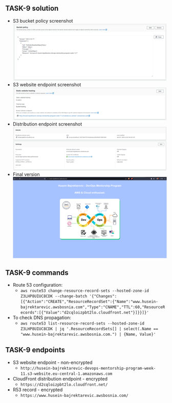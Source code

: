 ## TASK-9 solution

- S3 bucket policy screenshot
![s3-bucket-policy](/Task-9/img/s3-policy.PNG)
- S3 website endpoint screenshot
![s3-endpoint](/Task-9/img/s3-endpoint.PNG)
- Distribution endpoint screenshot
![distr-endpoint](/Task-9/img/distr-endpoint.PNG)
- Final version
![final](/Task-9/img/final.PNG)

## TASK-9 commands

- Route 53 configuration:
    - `aws route53 change-resource-record-sets --hosted-zone-id Z3LHP8UIUC8CDK --change-batch '{"Changes":[{"Action":"CREATE","ResourceRecordSet":{"Name":"www.husein-bajrektarevic.awsbosnia.com","Type":"CNAME","TTL":60,"ResourceRecords":[{"Value":"d2cqloizpbt2lo.cloudfront.net"}]}}]}'` 
- To check DNS propagation:
    - `aws route53 list-resource-record-sets --hosted-zone-id Z3LHP8UIUC8CDK | jq '.ResourceRecordSets[] | select(.Name == "www.husein-bajrektarevic.awsbosnia.com.") | {Name, Value}'`

## TASK-9 endpoints

- S3 website endpoint - non-encrypted
    - `http://husein-bajrektarevic-devops-mentorship-program-week-11.s3-website.eu-central-1.amazonaws.com`
- CloudFront distribution endpoint - encrypted
    - `https://d2cqloizpbt2lo.cloudfront.net/`
- R53 record - encrypted
    - `https://www.husein-bajrektarevic.awsbosnia.com/`